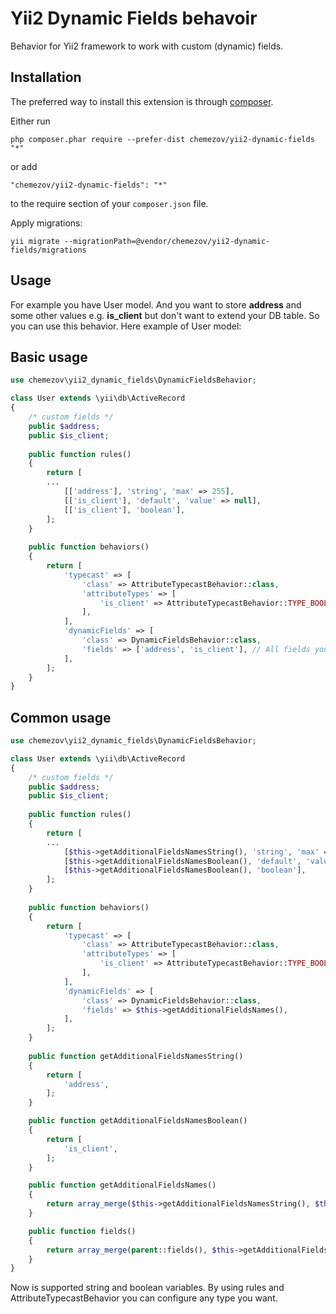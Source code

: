 Yii2 Dynamic Fields behavoir
============================
Behavior for Yii2 framework to work with custom (dynamic) fields.

Installation
------------

The preferred way to install this extension is through [composer](http://getcomposer.org/download/).

Either run

```
php composer.phar require --prefer-dist chemezov/yii2-dynamic-fields "*"
```

or add

```
"chemezov/yii2-dynamic-fields": "*"
```

to the require section of your `composer.json` file.

Apply migrations:

```
yii migrate --migrationPath=@vendor/chemezov/yii2-dynamic-fields/migrations
```


Usage
-----

For example you have User model. And you want to store **address** and some other values e.g. **is_client** but don't want to extend your DB table.
So you can use this behavior. Here example of User model:

## Basic usage

```php
use chemezov\yii2_dynamic_fields\DynamicFieldsBehavior;

class User extends \yii\db\ActiveRecord
{
    /* custom fields */
    public $address;
    public $is_client;
    
    public function rules()
    {
        return [
        ...
            [['address'], 'string', 'max' => 255],
            [['is_client'], 'default', 'value' => null],
            [['is_client'], 'boolean'],
        ];
    }
    
    public function behaviors()
    {
        return [
            'typecast' => [
                'class' => AttributeTypecastBehavior::class,
                'attributeTypes' => [
                    'is_client' => AttributeTypecastBehavior::TYPE_BOOLEAN,
                ],
            ],
            'dynamicFields' => [
                'class' => DynamicFieldsBehavior::class,
                'fields' => ['address', 'is_client'], // All fields you want to save with your model
            ],
        ];
    }
}
```

## Common usage
```php
use chemezov\yii2_dynamic_fields\DynamicFieldsBehavior;

class User extends \yii\db\ActiveRecord
{
    /* custom fields */
    public $address;
    public $is_client;
    
    public function rules()
    {
        return [
        ...
            [$this->getAdditionalFieldsNamesString(), 'string', 'max' => 255],
            [$this->getAdditionalFieldsNamesBoolean(), 'default', 'value' => null],
            [$this->getAdditionalFieldsNamesBoolean(), 'boolean'],
        ];
    }
    
    public function behaviors()
    {
        return [
            'typecast' => [
                'class' => AttributeTypecastBehavior::class,
                'attributeTypes' => [
                    'is_client' => AttributeTypecastBehavior::TYPE_BOOLEAN,
                ],
            ],
            'dynamicFields' => [
                'class' => DynamicFieldsBehavior::class,
                'fields' => $this->getAdditionalFieldsNames(),
            ],
        ];
    }
    
    public function getAdditionalFieldsNamesString()
    {
        return [
            'address',
        ];
    }

    public function getAdditionalFieldsNamesBoolean()
    {
        return [
            'is_client',
        ];
    }

    public function getAdditionalFieldsNames()
    {
        return array_merge($this->getAdditionalFieldsNamesString(), $this->getAdditionalFieldsNamesBoolean());
    }

    public function fields()
    {
        return array_merge(parent::fields(), $this->getAdditionalFieldsNames());
    }
}
```

Now is supported string and boolean variables. By using rules and AttributeTypecastBehavior you can configure any type you want.
